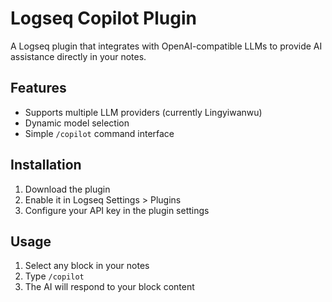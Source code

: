 # Logseq Copilot Plugin

A Logseq plugin that integrates with OpenAI-compatible LLMs to provide AI assistance directly in your notes.

## Features

- Supports multiple LLM providers (currently Lingyiwanwu)
- Dynamic model selection
- Simple `/copilot` command interface

## Installation

1. Download the plugin
2. Enable it in Logseq Settings > Plugins
3. Configure your API key in the plugin settings

## Usage

1. Select any block in your notes
2. Type `/copilot`
3. The AI will respond to your block content
